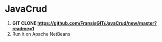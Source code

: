 # JavaCrud
1. **GIT CLONE https://github.com/FransisGIT/JavaCrud/new/master?readme=1**
2. Run it on Apache NetBeans 

